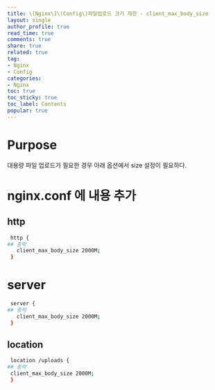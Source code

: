 ```yaml
---
title: \[Nginx\]\(Config\)파일업로드 크기 제한 - client_max_body_size
layout: single
author_profile: true
read_time: true
comments: true
share: true
related: true
tag:
- Nginx
- Config
categories:
- Nginx
toc: true
toc_sticky: true
toc_label: Contents
popular: true
---
```

# Purpose

대용량 파일 업로드가 필요한 경우 아래 옵션에서 size 설정이 필요하다.

# nginx.conf 에 내용 추가

## http

```bash
 http {
## 중략
   client_max_body_size 2000M;
 }
```

# server

```bash
 server {
## 중략
   client_max_body_size 2000M;
 }
```

## location

```bash
 location /uploads {
## 중략
 client_max_body_size 2000M;
 }
```